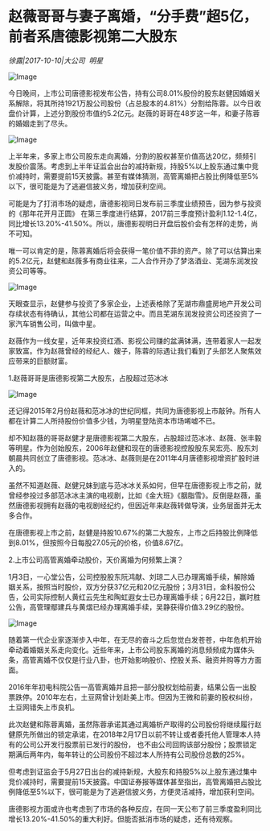 # 赵薇哥哥与妻子离婚，“分手费”超5亿，前者系唐德影视第二大股东

*徐露|2017-10-10|大公司 
                                                明星*

![Image](http://static.ylzbl.com/uploads/ueditor/php/upload/image/20171011/1507721209107854.jpeg)

今日晚间，上市公司唐德影视发布公告，持有公司8.01%股份的股东赵健因婚姻关系解除，将其所持1921万股公司股份（占总股本的4.81%）分割给陈蓉。以今日收盘价计算，上述分割股份市值约5.2亿元。赵薇的哥哥在48岁这一年，和妻子陈蓉的婚姻走到了尽头。

![Image](http://p1.pstatp.com/large/3ece00042334c62292e6)

上半年来，多家上市公司股东走向离婚，分割的股权甚至价值高达20亿，频频引发股价震荡。考虑到上半年证监会出台的减持新规，持股5%以上股东通过集中竞价减持时，需要提前15天披露。甚至有媒体猜测，高管离婚把占股比例降低至5%以下，很可能是为了逃避信披义务，增加获利空间。

可能是为了打消市场的疑虑，唐德影视同日发布前三季度业绩预告，因为参与投资的《那年花开月正圆》 在第三季度进行结算，2017前三季度预计盈利1.12-1.4亿，同比增长13.20%-41.50%。所以，唐德影视明日开盘后股价会有怎样的走势，尚不可知。

唯一可以肯定的是，陈蓉离婚后将会获得一笔价值不菲的资产。除了可以估算出来的5.2亿元，赵健和赵薇多有商业往来，二人合作开办了梦洛酒业、芜湖东润发投资公司等等。

![Image](http://p1.pstatp.com/large/3f240003f79be6272586)

天眼查显示，赵健参与投资了多家企业，上述表格除了芜湖市鼎盛房地产开发公司存续状态有待确认，其他公司都在运营之中。而且芜湖东润发投资公司还投资了一家汽车销售公司，叫做中星。

赵薇作为一线女星，近年来投资红酒、影视公司赚的盆满钵满，连带着家人一起发家致富。作为赵薇曾经的经纪人、嫂子，陈蓉的际遇让我们看到了头部艺人聚焦效应带来的巨额财富。

1.赵薇哥哥是唐德影视第二大股东，占股超过范冰冰

![Image](http://p3.pstatp.com/large/3ed000041961f0eff391)

还记得2015年2月份赵薇和范冰冰的世纪同框，共同为唐德影视上市敲钟。所有人都在计算二人所持股份价值多少钱，为明星登陆资本市场唏嘘不已。

却不知赵薇的哥哥赵健才是唐德影视第二大股东，占股超过范冰冰、赵薇、张丰毅等明星。作为创始股东，2006年赵健和现在的唐德影视控股股东吴宏亮、股东刘朝晨共同创立了唐德影视。范冰冰、赵薇则是在2011年4月唐德影视增资扩股时进入的。

虽然不知道赵薇、赵健兄妹到底与范冰冰关系如何，但早在唐德影视上市之前，就曾经参投过多部范冰冰主演的电视剧，比如《金大班》《胭脂雪》。反倒是赵薇，虽然唐德影视拥有赵薇的电视剧经纪约，但因近年来赵薇转做导演，业务层面并无太多合作。

在唐德影视上市之前，赵健是持股10.67%的第二大股东，上市之后持股比例降低到8.01%，但按照今日每股27.05元的价格，价值8.67亿。

2.上市公司高管离婚牵动股价，天价离婚为何频繁上演？

1月3日，一心堂公告，公司控股股东阮鸿献、刘琼二人已办理离婚手续，解除婚姻关系，按照当时股价，双方分获37亿元和20亿元股份；3月31日，金科股份公告，公司实际控制人黄红云先生和陶虹遐女士已办理离婚手续；6月22日，赢时胜公告，高管理鄢建兵与黄熠已经办理离婚手续，吴静获得价值3.29亿的股份。

![Image](http://p1.pstatp.com/large/3ece0004233647c68bfd)

随着第一代企业家逐渐步入中年，在无尽的奋斗之后忽觉白发苍苍，中年危机开始牵动着婚姻关系走向变化。近些年来，上市公司股东离婚的消息频频成为媒体头条，高管离婚不仅仅是行业八卦，也开始影响股价、控股关系、融资并购等方方面面。

2016年年初电科院公告一高管离婚并且把一部分股权划给前妻，结果公告一出股票跌停。2010年左右，土豆网曾计划赴美上市。但因为王微和前妻的股权纠纷，土豆网错失上市良机。

此次赵健和陈蓉离婚，虽然陈蓉承诺其通过离婚析产取得的公司股份将继续履行赵健原先所做出的锁定承诺，在2018年2月17日以前不转让或者委托他人管理本人持有的公司公开发行股票前已发行的股份， 也不由公司回购该部分股份；股票锁定期满后两年内，每年转让的公司股份不超过本人所持有公司股份总数的25%。

但考虑到证监会于5月27日出台的减持新规，大股东和持股5%以上股东通过集中竞价减持时，需要提前15天披露。中国证券报等媒体甚至指出，高管离婚把占股比例降低至5%以下，很可能是为了逃避信披义务，方便灵活减持，增加获利空间。

唐德影视方面或许也考虑到了市场的各种反应，在同一天公布了前三季度盈利同比增长13.20%-41.50%的重大利好。但能否抵消市场的疑虑，还有待观察。


